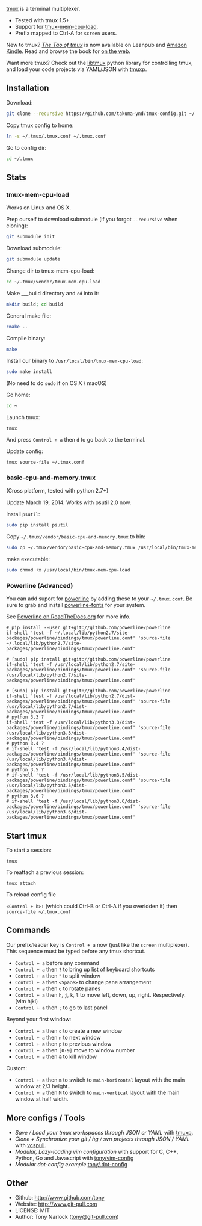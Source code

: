 [tmux](http://tmux.sourceforge.net/) is a terminal multiplexer.

- Tested with tmux 1.5+.
- Support for [tmux-mem-cpu-load](http://github.com/thewtex/tmux-mem-cpu-load).
- Prefix mapped to Ctrl-A for `screen` users.

New to tmux? [*The Tao of tmux*](https://leanpub.com/the-tao-of-tmux) is now available on Leanpub and [Amazon Kindle](http://amzn.to/2gPfRhC). Read and browse the book for [on the web](https://leanpub.com/the-tao-of-tmux/read).

Want more tmux? Check out the [libtmux](https://github.com/tony/libtmux) python library for controlling tmux, and load your code projects via YAML/JSON with [tmuxp](https://github.com/tony/tmuxp).

Installation
------------

  Download:

```bash
git clone --recursive https://github.com/takuma-ynd/tmux-config.git ~/.tmux
```

  Copy tmux config to home:

```bash
ln -s ~/.tmux/.tmux.conf ~/.tmux.conf
```

  Go to config dir:

```bash
cd ~/.tmux
```

Stats
-----

### tmux-mem-cpu-load

Works on Linux and OS X.

Prep ourself to download submodule (if you forgot `--recursive` when cloning):

```bash
git submodule init
```

Download submodule:

```bash
git submodule update
```

Change dir to tmux-mem-cpu-load:

```bash
cd ~/.tmux/vendor/tmux-mem-cpu-load
```

Make ___build directory and `cd` into it:

```bash
mkdir build; cd build
```

General make file:

```bash
cmake ..
```

Compile binary:

```bash
make
```

Install our binary to `/usr/local/bin/tmux-mem-cpu-load`:

```bash
sudo make install
```

(No need to do `sudo` if on OS X / macOS)

Go home:

```bash
cd ~
```

Launch tmux:

```
tmux
```
And press `Control + a` then `d` to go back to the terminal.

Update config:

```bash
tmux source-file ~/.tmux.conf
```

### basic-cpu-and-memory.tmux

(Cross platform, tested with python 2.7+)

Update March 19, 2014. Works with psutil 2.0 now.

Install ``psutil``:

```bash
sudo pip install psutil
```

Copy ``~/.tmux/vendor/basic-cpu-and-memory.tmux`` to bin:

```bash
sudo cp ~/.tmux/vendor/basic-cpu-and-memory.tmux /usr/local/bin/tmux-mem-cpu-load
```

make executable:
```bash
sudo chmod +x /usr/local/bin/tmux-mem-cpu-load
```

### Powerline (Advanced)

You can add suport for [powerline](https://github.com/powerline/powerline) by adding these
to your ``~/.tmux.conf``. Be sure to grab and install [powerline-fonts](https://github.com/powerline/fonts)
for your system.

See [Powerline on ReadTheDocs.org](https://powerline.readthedocs.org/en/master/) for more info.

```
# pip install --user git+git://github.com/powerline/powerline
if-shell 'test -f ~/.local/lib/python2.7/site-packages/powerline/bindings/tmux/powerline.conf' 'source-file ~/.local/lib/python2.7/site-packages/powerline/bindings/tmux/powerline.conf'

# [sudo] pip install git+git://github.com/powerline/powerline
if-shell 'test -f /usr/local/lib/python2.7/site-packages/powerline/bindings/tmux/powerline.conf' 'source-file /usr/local/lib/python2.7/site-packages/powerline/bindings/tmux/powerline.conf'

# [sudo] pip install git+git://github.com/powerline/powerline
if-shell 'test -f /usr/local/lib/python2.7/dist-packages/powerline/bindings/tmux/powerline.conf' 'source-file /usr/local/lib/python2.7/dist-packages/powerline/bindings/tmux/powerline.conf'
# python 3.3 ?
if-shell 'test -f /usr/local/lib/python3.3/dist-packages/powerline/bindings/tmux/powerline.conf' 'source-file /usr/local/lib/python3.3/dist-packages/powerline/bindings/tmux/powerline.conf'
# python 3.4 ?
# if-shell 'test -f /usr/local/lib/python3.4/dist-packages/powerline/bindings/tmux/powerline.conf' 'source-file /usr/local/lib/python3.4/dist-packages/powerline/bindings/tmux/powerline.conf'
# python 3.5 ?
# if-shell 'test -f /usr/local/lib/python3.5/dist-packages/powerline/bindings/tmux/powerline.conf' 'source-file /usr/local/lib/python3.5/dist-packages/powerline/bindings/tmux/powerline.conf'
# python 3.6 ?
# if-shell 'test -f /usr/local/lib/python3.6/dist-packages/powerline/bindings/tmux/powerline.conf' 'source-file /usr/local/lib/python3.6/dist-packages/powerline/bindings/tmux/powerline.conf'
```

Start tmux
----------

To start a session:

`tmux`

To reattach a previous session:

`tmux attach`

To reload config file

`<Control + b>:` (which could Ctrl-B or Ctrl-A if you overidden it) then `source-file ~/.tmux.conf`

Commands
--------

Our prefix/leader key is `Control + a` now (just like the `screen` multiplexer). This sequence must be typed before any tmux shortcut.

* `Control + a` before any command
* `Control + a` then `?` to bring up list of keyboard shortcuts
* `Control + a` then `"` to split window
* `Control + a` then `<Space>` to change pane arrangement
* `Control + a` then `o` to rotate panes
* `Control + a` then `h`, `j`, `k`, `l` to move left, down, up, right. Respectively. (vim hjkl)
* `Control + a` then `;` to go to last panel

Beyond your first window:

* `Control + a` then `c` to create a new window
* `Control + a` then `n` to next window
* `Control + a` then `p` to previous window
* `Control + a` then `[0-9]` move to window number
* `Control + a` then `&` to kill window

Custom:

* `Control + a` then `m` to switch to ``main-horizontal`` layout with the main window at 2/3 height..
* `Control + a` then `M` to switch to ``main-vertical`` layout with the main window at half width.


More configs / Tools
--------------------

* *Save / Load your tmux workspaces through JSON or YAML* with [tmuxp](https://github.com/tony/tmuxp).
* *Clone + Synchronize your git / hg / svn projects through JSON / YAML* with [vcspull](https://github.com/tony/vcspull).
* *Modular, Lazy-loading vim configuration* with support for C, C++, Python, Go and Javascript with [tony/vim-config](https://github.com/tony/vim-config)
* *Modular dot-config example* [tony/.dot-config](https://github.com/tony/.dot-config)

Other
-----

* Github: http://www.github.com/tony
* Website: http://www.git-pull.com
* LICENSE: MIT
* Author: Tony Narlock (tony@git-pull.com)

